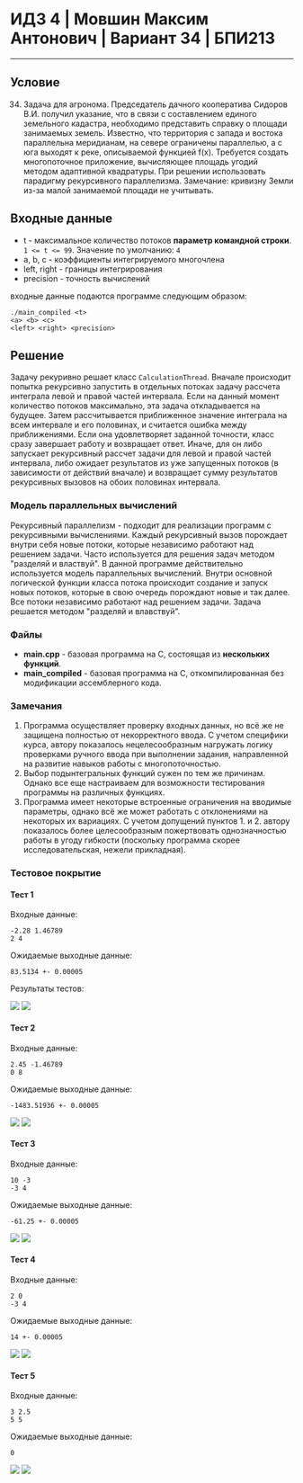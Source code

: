 # ИДЗ 4 | Мовшин Максим Антонович | Вариант 34 | БПИ213
****
## Условие
34. Задача для агронома. Председатель дачного кооператива Сидоров В.И.
получил указание, что в связи с составлением единого земельного кадастра,
необходимо представить справку о площади занимаемых земель. Известно,
что территория с запада и востока параллельна меридианам, на севере ограничены параллелью, а с юга выходят к реке, описываемой функцией f(x).
Требуется создать многопоточное приложение, вычисляющее площадь
угодий методом адаптивной квадратуры. При решении использовать парадигму рекурсивного параллелизма. Замечание: кривизну Земли из-за малой
занимаемой площади не учитывать.
## Входные данные
- t - максимальное количество потоков **параметр командной строки**. `1 <= t <= 99`. Значение по умолчанию: `4`
- a, b, c - коэффициенты интегрируемого многочлена
- left, right - границы интегрирования
- precision - точность вычислений

входные данные подаются программе следующим образом:
```
./main_compiled <t>
<a> <b> <c>
<left> <right> <precision>
```
## Решение
Задачу рекуривно решает класс `CalculationThread`. Вначале происходит попытка рекурсивно запустить в отдельных потоках задачу рассчета интеграла левой и правой частей интервала. Если на данный момент количество потоков максимально, эта задача откладывается на будущее. Затем рассчитывается приближенное значение интеграла на всем интервале и его половинах, и считается ошибка между приближениями. Если она удовлетворяет заданной точности, класс сразу завершает работу и возвращает ответ. Иначе, для он либо запускает рекурсивный рассчет задачи для левой и правой частей интервала, либо ожидает результатов из уже запущенных потоков (в зависимости от действий вначале) и возвращает сумму результатов рекурсивных вызовов на обоих половинах интервала.
### Модель параллельных вычислений
Рекурсивный параллелизм - подходит для реализации программ с рекурсивными вычислениями. Каждый рекурсивный вызов порождает внутри себя новые потоки, которые независимо работают над решением задачи. Часто используется для решения задач методом "разделяй и властвуй". В данной программе действительно используется модель параллельных вычислений. Внутри основной логической функции класса потока происходит создание и запуск новых потоков, которые в свою очередь порождают новые и так далее. Все потоки независимо работают над решением задачи. Задача решается методом "разделяй и влавствуй".
### Файлы
- **main.cpp** - базовая программа на С, состоящая из **нескольких функций**.
- **main_compiled** - базовая программа на C, откомпилированная без модификации ассемблерного кода.
### Замечания
1. Программа осуществляет проверку входных данных, но всё же не защищена полностью от некорректного ввода. С учетом специфики курса, автору показалось нецелесообразным нагружать логику проверками ручного ввода при выполнении задания, направленной на развитие навыков работы с многопоточностью.
2. Выбор подынтегральных функций сужен по тем же причинам. Однако все еще настраиваем для возможности тестирования программы на различных функциях.
3. Программа имеет некоторые встроенные ограничения на вводимые параметры, однако всё же может работать с отклонениями на некоторых их вариациях. С учетом допущений пунктов 1. и 2. автору показалось более целесообразным пожертвовать однозначностью работы в угоду гибкости (поскольку программа скорее исследовательская, нежели прикладная).
### Тестовое покрытие
#### Тест 1
Входные данные:
```
-2.28 1.46789
2 4
```
Ожидаемые выходные данные:
```
83.5134 +- 0.00005
```
Результаты тестов:

![](/screenshots/test_one_main.png)
![](/screenshots/test_one_assembler.png)
#### Тест 2
Входные данные:
```
2.45 -1.46789
0 8
```
Ожидаемые выходные данные:
```
-1483.51936 +- 0.00005
```
![](/screenshots/test_two_main.png)
![](/screenshots/test_two_assembler.png)
#### Тест 3
Входные данные:
```
10 -3
-3 4
```
Ожидаемые выходные данные:
```
-61.25 +- 0.00005
```
![](/screenshots/test_three_main.png)
![](/screenshots/test_three_assembler.png)
#### Тест 4
Входные данные:
```
2 0
-3 4
```
Ожидаемые выходные данные:
```
14 +- 0.00005
```
![](/screenshots/test_four_main.png)
![](/screenshots/test_four_assembler.png)
#### Тест 5
Входные данные:
```
3 2.5
5 5
```
Ожидаемые выходные данные:
```
0
```
![](/screenshots/test_five_main.png)
![](/screenshots/test_five_assembler.png)
